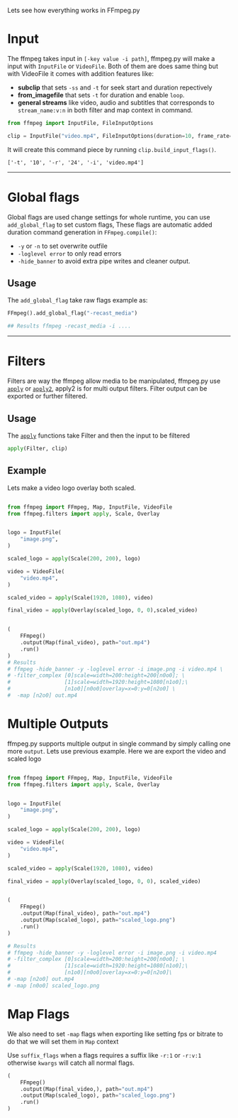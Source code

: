 Lets see how everything works in FFmpeg.py

# Input 
The ffmpeg takes input in `[-key value -i path]`, ffmpeg.py will make a input with `InputFile` or `VideoFile`. Both of them are does same thing but with VideoFile it comes with addition features like:

- **subclip** that sets `-ss` and `-t`  for seek start and duration repectively
- **from_imagefile**  that sets `-t`  for duration and enable `loop`.
- **general streams** like video, audio and subtitles that corresponds to `stream_name:v:n` in both filter and map context in command.

```python
from ffmpeg import InputFile, FileInputOptions

clip = InputFile("video.mp4", FileInputOptions(duration=10, frame_rate=24))
```

It will create this command piece by running `clip.build_input_flags()`.

```
['-t', '10', '-r', '24', '-i', 'video.mp4']
```




---
# Global flags
Global flags are used change settings for whole runtime, you can use `add_global_flag` to set custom flags, These flags are automatic added duration command generation in `FFmpeg.compile()`:

- `-y` or `-n` to set overwrite outfile 
- `-loglevel error` to only read errors
- `-hide_banner` to avoid extra pipe writes and cleaner output.

## Usage
The `add_global_flag` take raw flags example as:
```python
FFmpeg().add_global_flag("-recast_media")

## Results ffmpeg -recast_media -i ....
```
---
# Filters

Filters are way the ffmpeg allow media to be manipulated, ffmpeg.py use [`apply`](/ffmpeg.py/api/#ffmpeg.filters.apply) or [`apply2`](/ffmpeg.py/api/#ffmpeg.filters.apply2), apply2 is for multi output filters. Filter output can be exported or further filtered.

## Usage

The [`apply`](/ffmpeg.py/api/#ffmpeg.filters.apply) functions take Filter and then the input to be filtered

```python
apply(Filter, clip)
```

## Example
Lets make a video logo overlay both scaled.

```python

from ffmpeg import FFmpeg, Map, InputFile, VideoFile
from ffmpeg.filters import apply, Scale, Overlay


logo = InputFile(
    "image.png",
)

scaled_logo = apply(Scale(200, 200), logo)

video = VideoFile(
    "video.mp4",
)

scaled_video = apply(Scale(1920, 1080), video)

final_video = apply(Overlay(scaled_logo, 0, 0),scaled_video)


(
    FFmpeg()
    .output(Map(final_video), path="out.mp4")
    .run()
)
# Results 
# ffmpeg -hide_banner -y -loglevel error -i image.png -i video.mp4 \
# -filter_complex [0]scale=width=200:height=200[n0o0]; \
#                 [1]scale=width=1920:height=1080[n1o0];\
#                 [n1o0][n0o0]overlay=x=0:y=0[n2o0] \
#  -map [n2o0] out.mp4
```
# Multiple Outputs

ffmpeg.py supports multiple output in single command by simply calling one more `output`. Lets use previous example. Here we are export the video and scaled logo

```python

from ffmpeg import FFmpeg, Map, InputFile, VideoFile
from ffmpeg.filters import apply, Scale, Overlay


logo = InputFile(
    "image.png",
)

scaled_logo = apply(Scale(200, 200), logo)

video = VideoFile(
    "video.mp4",
)

scaled_video = apply(Scale(1920, 1080), video)

final_video = apply(Overlay(scaled_logo, 0, 0), scaled_video)


(
    FFmpeg()
    .output(Map(final_video), path="out.mp4")
    .output(Map(scaled_logo), path="scaled_logo.png")
    .run()
)

# Results 
# ffmpeg -hide_banner -y -loglevel error -i image.png -i video.mp4
# -filter_complex [0]scale=width=200:height=200[n0o0]; \
#                 [1]scale=width=1920:height=1080[n1o0];\
#                 [n1o0][n0o0]overlay=x=0:y=0[n2o0]\
# -map [n2o0] out.mp4 
# -map [n0o0] scaled_logo.png
```

# Map Flags

We also need to set `-map` flags when exporting like setting fps or bitrate to do that we will set them in `Map` context

Use `suffix_flags` when a flags requires a suffix like `-r:1` or `-r:v:1` otherwise `kwargs` will catch all normal flags.


```python
(
    FFmpeg()
    .output(Map(final_video,), path="out.mp4")
    .output(Map(scaled_logo), path="scaled_logo.png")
    .run()
)

```

